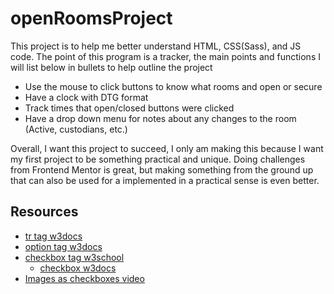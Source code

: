 # openRoomsProject
This project is to help me better understand HTML, CSS(Sass), and JS code. The point of this program is a tracker, the main points and functions I will list below in bullets to help outline the project
  - Use the mouse to click buttons to know what rooms and open or secure
  - Have a clock with DTG format
  - Track times that open/closed buttons were clicked
  - Have a drop down menu for notes about any changes to the room (Active, custodians, etc.)

Overall, I want this project to succeed, I only am making this because I want my first project to be something practical and unique. Doing challenges from Frontend Mentor is great, but making something from the ground up that can also be used for a implemented in a practical sense is even better. 

## Resources
- [tr tag w3docs](https://www.w3docs.com/learn-html/html-tr-tag.html)
- [option tag w3docs](https://www.w3docs.com/learn-html/html-option-tag.html)
- [checkbox tag w3school](https://www.w3schools.com/tags/att_input_type_checkbox.asp)
  - [checkbox w3docs](https://www.w3docs.com/snippets/html/how-to-create-a-checkbox-with-a-clickable-label.html)
- [Images as checkboxes video](https://www.youtube.com/watch?v=-UO-uGFphYA)
